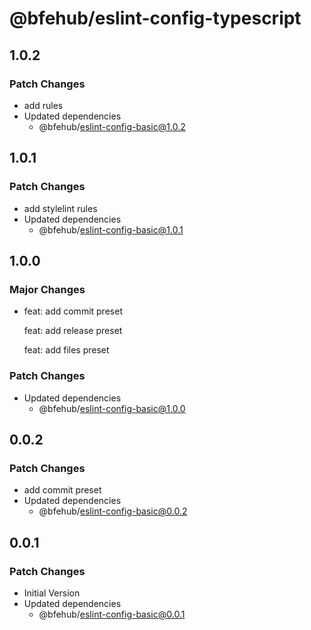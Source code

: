# @bfehub/eslint-config-typescript

## 1.0.2

### Patch Changes

- add rules
- Updated dependencies
  - @bfehub/eslint-config-basic@1.0.2

## 1.0.1

### Patch Changes

- add stylelint rules
- Updated dependencies
  - @bfehub/eslint-config-basic@1.0.1

## 1.0.0

### Major Changes

- feat: add commit preset

  feat: add release preset

  feat: add files preset

### Patch Changes

- Updated dependencies
  - @bfehub/eslint-config-basic@1.0.0

## 0.0.2

### Patch Changes

- add commit preset
- Updated dependencies
  - @bfehub/eslint-config-basic@0.0.2

## 0.0.1

### Patch Changes

- Initial Version
- Updated dependencies
  - @bfehub/eslint-config-basic@0.0.1
